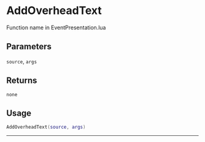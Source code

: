 # AddOverheadText
Function name in EventPresentation.lua
## Parameters
`source`, `args`
## Returns
`none`
## Usage
```lua
AddOverheadText(source, args)
```
---
